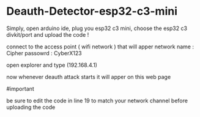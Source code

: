 # Deauth-Detector-esp32-c3-mini

Simply, open arduino ide, plug you esp32 c3 mini, choose the esp32 c3 divkit/port and upload the code !

connect to the access point ( wifi network ) that will apper
network name : Cipher
passowrd : CyberX123

open explorer and type (192.168.4.1)

now whenever deauth attack starts it will apper on this web page

#important 

be sure to edit the code in line 19 to match your network channel before uploading the code
